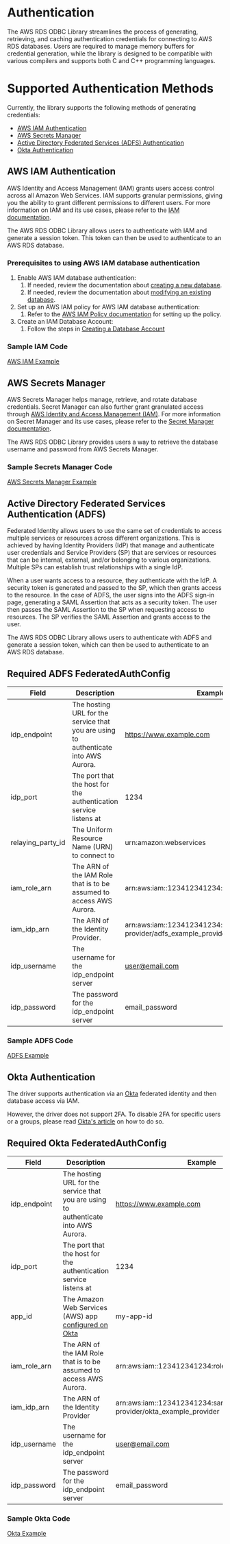 # Authentication
The AWS RDS ODBC Library streamlines the process of generating, retrieving, and caching authentication credentials for connecting to AWS RDS databases. Users are required to manage memory buffers for credential generation, while the library is designed to be compatible with various compilers and supports both C and C++ programming languages.

# Supported Authentication Methods
Currently, the library supports the following methods of generating credentials:
- [AWS IAM Authentication](#aws-iam-authentication)
- [AWS Secrets Manager](#aws-secrets-manager)
- [Active Directory Federated Services (ADFS) Authentication](#active-directory-federated-services-authentication-adfs)
- [Okta Authentication](#okta-authentication)

## AWS IAM Authentication
AWS Identity and Access Management (IAM) grants users access control across all Amazon Web Services. IAM supports granular permissions, giving you the ability to grant different permissions to different users. For more information on IAM and its use cases, please refer to the [IAM documentation](https://docs.aws.amazon.com/IAM/latest/UserGuide/introduction.html).

The AWS RDS ODBC Library allows users to authenticate with IAM and generate a session token. This token can then be used to authenticate to an AWS RDS database.

### Prerequisites to using AWS IAM database authentication
1. Enable AWS IAM database authentication:
    1. If needed, review the documentation about [creating a new database](https://docs.aws.amazon.com/AmazonRDS/latest/UserGuide/USER_CreateDBInstance.html).
    1. If needed, review the documentation about [modifying an existing database](https://docs.aws.amazon.com/AmazonRDS/latest/UserGuide/Overview.DBInstance.Modifying.html).
1. Set up an AWS IAM policy for AWS IAM database authentication:
    1. Refer to the [AWS IAM Policy documentation](https://docs.aws.amazon.com/AmazonRDS/latest/UserGuide/UsingWithRDS.IAMDBAuth.IAMPolicy.html) for setting up the policy.
1. Create an IAM Database Account:
    1. Follow the steps in [Creating a Database Account]((https://docs.aws.amazon.com/AmazonRDS/latest/UserGuide/UsingWithRDS.IAMDBAuth.DBAccounts.html))

### Sample IAM Code
[AWS IAM Example](./auth_iam_example.cpp)

## AWS Secrets Manager
AWS Secrets Manager helps manage, retrieve, and rotate database credentials. Secret Manager can also further grant granulated access through [AWS Identity and Access Management (IAM)](https://docs.aws.amazon.com/secretsmanager/latest/userguide/intro.html). For more information on Secret Manager and its use cases, please refer to the [Secret Manager documentation](https://docs.aws.amazon.com/secretsmanager/latest/userguide/intro.html).

The AWS RDS ODBC Library provides users a way to retrieve the database username and password from AWS Secrets Manager.

### Sample Secrets Manager Code
[AWS Secrets Manager Example](./auth_secrets_manager_example.cpp)

## Active Directory Federated Services Authentication (ADFS)
Federated Identity allows users to use the same set of credentials to access multiple services or resources across different organizations. This is achieved by having Identity Providers (IdP) that manage and authenticate user credentials and Service Providers (SP) that are services or resources that can be internal, external, and/or belonging to various organizations. Multiple SPs can establish trust relationships with a single IdP.

When a user wants access to a resource, they authenticate with the IdP. A security token is generated and passed to the SP, which then grants access to the resource. In the case of ADFS, the user signs into the ADFS sign-in page, generating a SAML Assertion that acts as a security token. The user then passes the SAML Assertion to the SP when requesting access to resources. The SP verifies the SAML Assertion and grants access to the user.

The AWS RDS ODBC Library allows users to authenticate with ADFS and generate a session token, which can then be used to authenticate to an AWS RDS database.

## Required ADFS FederatedAuthConfig

| Field | Description | Example
|-|-|-|
| idp_endpoint | The hosting URL for the service that you are using to authenticate into AWS Aurora. | https://www.example.com |
| idp_port | The port that the host for the authentication service listens at | 1234 |
| relaying_party_id | The Uniform Resource Name (URN) to connect to | urn:amazon:webservices |
| iam_role_arn | The ARN of the IAM Role that is to be assumed to access AWS Aurora. | arn:aws:iam::123412341234:role/adfs_example_role |
| iam_idp_arn | The ARN of the Identity Provider. |  arn:aws:iam::123412341234:saml-provider/adfs_example_provider |
| idp_username | The username for the idp_endpoint server | user@email.com |
| idp_password | The password for the idp_endpoint server | email_password |

### Sample ADFS Code
[ADFS Example](./auth_adfs_example.cpp)

## Okta Authentication
The driver supports authentication via an [Okta](https://www.okta.com/) federated identity and then database access via IAM.

However, the driver does not support 2FA. To disable 2FA for specific users or a groups, please read [Okta's article](https://support.okta.com/help/s/article/Exclude-from-OKta-Verify-MFA-user-doesn-t-have-a-phone) on how to do so.

## Required Okta FederatedAuthConfig

| Field | Description | Example
|-|-|-|
| idp_endpoint | The hosting URL for the service that you are using to authenticate into AWS Aurora. | https://www.example.com |
| idp_port | The port that the host for the authentication service listens at | 1234 |
| app_id | The Amazon Web Services (AWS) app [configured on Okta](https://help.okta.com/en-us/content/topics/deploymentguides/aws/aws-configure-aws-app.htm) | my-app-id |
| iam_role_arn | The ARN of the IAM Role that is to be assumed to access AWS Aurora. | arn:aws:iam::123412341234:role/okta_example_role |
| iam_idp_arn | The ARN of the Identity Provider |  arn:aws:iam::123412341234:saml-provider/okta_example_provider |
| idp_username | The username for the idp_endpoint server | user@email.com |
| idp_password | The password for the idp_endpoint server | email_password |

### Sample Okta Code
[Okta Example](./auth_okta_example.cpp)
